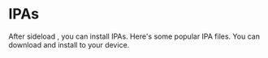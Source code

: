 # IPAs
After sideload , you can install IPAs.
Here's some popular IPA files.
You can download and install to your device.
